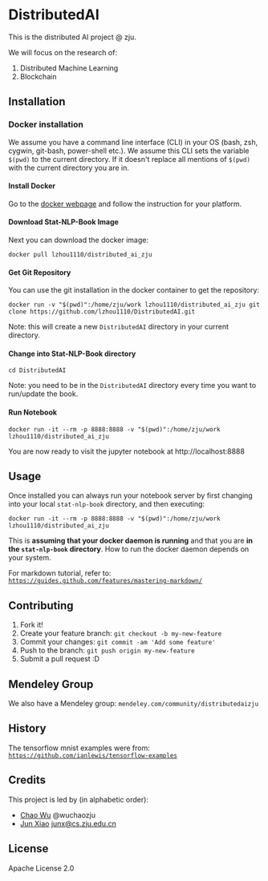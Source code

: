 # DistributedAI

This is the distributed AI project @ zju.

We will focus on the research of:
1. Distributed Machine Learning
2. Blockchain

## Installation

### Docker installation 

We assume you have a command line interface (CLI) in your OS 
(bash, zsh, cygwin, git-bash, power-shell etc.). We assume this CLI sets 
 the variable `$(pwd)` to the current directory. If it doesn't replace
 all mentions of `$(pwd)` with the current directory you are in. 

#### Install Docker

Go to the [docker webpage](https://www.docker.com/) and follow the instruction for your platform.

#### Download Stat-NLP-Book Image

Next you can download the docker image:

    docker pull lzhou1110/distributed_ai_zju
    
#### Get Git Repository

You can use the git installation in the docker container to get the repository:

    docker run -v "$(pwd)":/home/zju/work lzhou1110/distributed_ai_zju git clone https://github.com/lzhou1110/DistributedAI.git

Note: this will create a new `DistributedAI` directory in your current directory.

#### Change into Stat-NLP-Book directory

    cd DistributedAI

Note: you need to be in the `DistributedAI` directory every time you want to run/update the book.

#### Run Notebook

    docker run -it --rm -p 8888:8888 -v "$(pwd)":/home/zju/work lzhou1110/distributed_ai_zju 

You are now ready to visit the jupyter notebook at http://localhost:8888
 
## Usage

Once installed you can always run your notebook server by first changing
into your local `stat-nlp-book` directory, and then executing:

    docker run -it --rm -p 8888:8888 -v "$(pwd)":/home/zju/work lzhou1110/distributed_ai_zju 
    
This is **assuming that your docker daemon is running** and that you are
**in the `stat-nlp-book` directory**. How to run the docker daemon
depends on your system.


For markdown tutorial, refer to: <code>https://guides.github.com/features/mastering-markdown/</code>

## Contributing

1. Fork it!
2. Create your feature branch: `git checkout -b my-new-feature`
3. Commit your changes: `git commit -am 'Add some feature'`
4. Push to the branch: `git push origin my-new-feature`
5. Submit a pull request :D

## Mendeley Group
We also have a Mendeley group: <code>mendeley.com/community/distributedaizju</code>

## History

The tensorflow mnist examples were from: <code>https://github.com/ianlewis/tensorflow-examples</code>

## Credits

This project is led by (in alphabetic order):

* [Chao Wu]() @wuchaozju
* [Jun Xiao](junx@cs.zju.edu.cn) junx@cs.zju.edu.cn

## License
Apache License 2.0